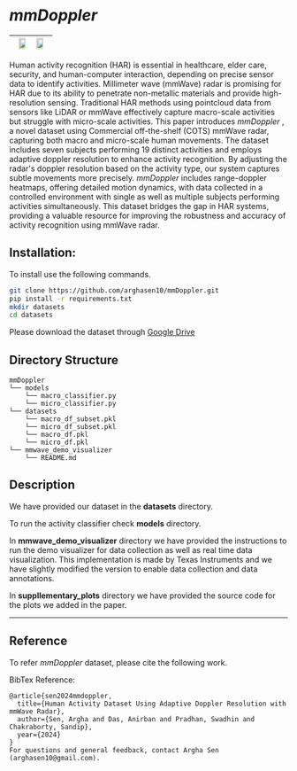 # <i>mmDoppler</i> 

|<img align="right"  src="hardwaresetup.png" width="70%"/>   |  <img align="left" src="framework.png" width="70%"/> |
|---|---|

Human activity recognition (HAR) is essential in healthcare, elder care, security, and human-computer interaction, depending on precise sensor data to identify activities. Millimeter wave (mmWave) radar is promising for HAR due to its ability to penetrate non-metallic materials and provide high-resolution sensing. Traditional HAR methods using pointcloud data from sensors like LiDAR or mmWave effectively capture macro-scale activities but struggle with micro-scale activities. This paper introduces <i>mmDoppler</i> , a novel dataset using Commercial off-the-shelf (COTS) mmWave radar, capturing both macro and micro-scale human movements. The dataset includes seven subjects performing 19 distinct activities and employs adaptive doppler resolution to enhance activity recognition. By adjusting the radar's doppler resolution based on the activity type, our system captures subtle movements more precisely. <i>mmDoppler</i>  includes range-doppler heatmaps, offering detailed motion dynamics, with data collected in a controlled environment with single as well as multiple subjects performing activities simultaneously. This dataset bridges the gap in HAR systems, providing a valuable resource for improving the robustness and accuracy of activity recognition using mmWave radar.

## Installation:

To install use the following commands.
```bash
git clone https://github.com/arghasen10/mmDoppler.git
pip install -r requirements.txt
mkdir datasets
cd datasets
```

Please download the dataset through [Google Drive](https://drive.google.com/drive/folders/1fI7C13G-UNubbeyqzopRXs2d2cwGM0F5?usp=sharing) 
## Directory Structure


```
mmDoppler
└── models
    └── macro_classifier.py
    └── micro_classifier.py
└── datasets
    └── macro_df_subset.pkl
    └── micro_df_subset.pkl
    └── macro_df.pkl
    └── micro_df.pkl
└── mmwave_demo_visualizer
    └── README.md
```

## Description 

We have provided our dataset in the **datasets** directory. 

To run the activity classifier check **models** directory.

In **mmwave_demo_visualizer** directory we have provided the instructions to run the demo visualizer for data collection as well as real time data visualization. This implementation is made by Texas Instruments and we have slightly modified the version to enable data collection and data annotations.

In **suppllementary_plots** directory we have provided the source code for the plots we added in the paper. 

<hr>


## Reference
To refer <i>mmDoppler</i> dataset, please cite the following work.

BibTex Reference:
```
@article{sen2024mmdoppler,
  title={Human Activity Dataset Using Adaptive Doppler Resolution with mmWave Radar},
  author={Sen, Argha and Das, Anirban and Pradhan, Swadhin and Chakraborty, Sandip},
  year={2024}
}
For questions and general feedback, contact Argha Sen (arghasen10@gmail.com).

